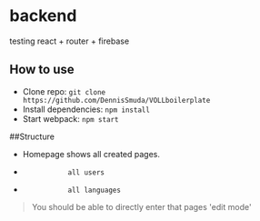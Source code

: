 # backend
testing react + router + firebase

## How to use

  * Clone repo: `git clone https://github.com/DennisSmuda/VOLLboilerplate`
  * Install dependencies: `npm install`
  * Start webpack: `npm start`

##Structure

- Homepage shows all created pages.
-                all users
-                all languages
> You should be able to directly enter that pages 'edit mode'
